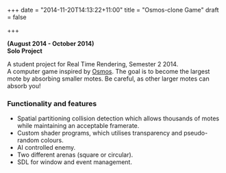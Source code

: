 +++
date = "2014-11-20T14:13:22+11:00"
title = "Osmos-clone Game"
draft = false

+++

**(August 2014 - October 2014)**  
**Solo Project**

A student project for Real Time Rendering, Semester 2 2014.  
A computer game inspired by [Osmos](http://www.osmos-game.com/). The goal
is to become the largest mote by absorbing smaller motes. Be careful, as other larger motes can absorb you!

### Functionality and features

*   Spatial partitioning collision detection which allows thousands of motes while maintaining an acceptable
    framerate.
*   Custom shader programs, which utilises transparency and pseudo-random colours.
*   AI controlled enemy.
*   Two different arenas (square or circular).
*   SDL for window and event management.